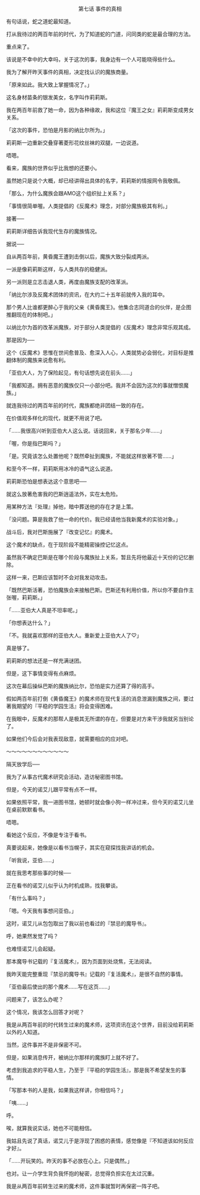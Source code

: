 <p align="center">第七话 事件的真相</p>

有句话说，蛇之道蛇最知道。

打从我待过的两百年前的时代，为了知道蛇的门道，问同类的蛇是最合理的方法。

重点来了。

该说是不幸中的大幸吗，关于这次的事，我身边有一个人可能晓得些什么。

我为了解开昨天事件的真相，决定找认识的魔族商量。

「原来如此。我大致上掌握情况了。」

这名身材苗条的银发美女，名字叫作莉莉斯。

我在两百年前救了她一命，因为各种缘故，我和这位『魔王之女』莉莉斯变成男女关系。

「这次的事件，恐怕是月影的纳比尔所为。」

莉莉斯一边重新交叠穿著菱形花纹丝袜的双腿，一边说道。

唔嗯。

看来，魔族的世界似乎比我想的还要小。

虽然她只是说个大概，却已经讲得出具体的名字，莉莉斯的情报网令我敬佩。

「那么，为什么魔族会跟AMO这个组织扯上关系？」

「事情很简单喔。人类提倡的《反魔术》理念，对部分魔族极其有利。」

接著──

莉莉斯详细告诉我现代生存的魔族情况。

据说──

自从两百年前，黄昏魔王遭到击倒以后，魔族大致分裂成两派。

一派是像莉莉斯这样，与人类共存的稳健派。

另一派则是立志击退人类，再度由魔族支配的改革派。

「纳比尔涉及反魔术团体的资讯，在大约二十五年前就传入我的耳中。

那个男人比谁都更醉心于我的父亲《黄昏魔王》。他集合志同道合的伙伴，是企图推翻现在的体制吧。」

以纳比尔为首的改革派魔族，对于部分人类提倡的《反魔术》理念非常乐观其成。

那是因为──

这个《反魔术》思惟在世间愈普及、愈深入人心，人类就势必会弱化，对目标是推翻体制的魔族来说愈有利。

「亚伯大人，为了保险起见，有句话想先说在前头……」

「我都知道。拥有恶意的魔族仅只一小部分吧。我并不会因为这次的事就憎恨魔族。」

就连我待过的两百年前的时代，魔族都绝非团结一致的存在。

在价值观多样化的现代，就更不用说了吧。

「……我很高兴听到亚伯大人这么说。话说回来，关于那名少年……」

「喔，你是指巴斯吗？」

「是。究竟该怎么处置他呢？既然牵扯到魔族，不能就这样放著不管……」

和至今不一样，莉莉斯用冰冷的语气这么说道。

莉莉斯恐怕是想表达这个意思吧──

就这么放著危害我的巴斯逍遥法外，实在太危险。

用某种方法『处理』掉他，暗中葬送他的存在才是上策。

「没问题。算是我救了他一命的代价。我已经请他当我新魔术的实验对象。」

战斗后，我对巴斯施展了『改变记忆』的魔术。

这个魔术的缺点，在于现阶段不能精密操控记忆这点。

虽然我不确定巴斯是在哪个阶段与魔族扯上关系，暂且先将他最近十天份的记忆删除。

这样一来，巴斯应该暂时不会对我发动攻击。

「既然巴斯活著，恐怕魔族会来接触巴斯。巴斯还有利用价值，所以你不要自作主张喔，莉莉斯。」

「……亚伯大人真是不坦率呢。」

「你想表达什么？」

「不。我就喜欢那样的亚伯大人。重新爱上亚伯大人了♡」

真是够了。

莉莉斯的想法还是一样充满谜团。

但是，这下事情变得有点麻烦。

这次在幕后操纵巴斯的魔族纳比尔，恐怕是实力还算了得的高手。

假如两百年前打倒《黄昏魔王》的魔术师在现代复活的消息泄漏到魔族之间，要过著我期望的『平稳的学园生活』将会变得困难。

在我眼中，反魔术的那帮人是极其无所谓的存在，但要是对方来干涉我就另当别论了。

如果他们今后会对我表现敌意，就需要相应的应对吧。

～～～～～～～～～～～～

隔天放学后──

我为了从事古代魔术研究会活动，造访秘密图书馆。

但是，今天的诺艾儿跟平常有点不一样。

如果依照平常，我一进图书馆，她顿时就会像小狗一样冲过来，但今天的诺艾儿坐在桌前默默看书。

唔嗯。

看她这个反应，不像是专注于看书。

真要说起来，她像是以看书当幌子，其实在窥探找我讲话的机会。

「听我说，亚伯……」

就在我思考那些事的时候──

正在看书的诺艾儿似乎认为时机成熟，找我攀谈。

「有什么事吗？」

「嗯。今天我有事想问亚伯。」

这时，诺艾儿从包包取出了我以前也看过的『禁忌的魔导书』。

呼，她果然发觉了吗？

也难怪诺艾儿会起疑。

那本魔导书记载的『复活魔术』，因为页面到处烧焦，无法阅读。

我昨天能完整重现『禁忌的魔导书』记载的『复活魔术』，是很不自然的事情。

「亚伯最后使出的那个魔术……写在这页……」

问题来了，该怎么办呢？

这个情况，我该怎么回答才对呢？

我是从两百年前的时代转生过来的魔术师，这项资讯在这个世界，目前没给莉莉斯以外的人知道。

当然，这件事并不是非保密不可。

但是，如果消息传开，被纳比尔那样的魔族盯上就不好了。

考虑到我追求的平稳人生，乃至于『平稳的学园生活』，那是我不希望发生的事情。

「写那本书的人是我，如果我这样讲，你相信吗？」

「咦……」

呼。

唉，就算我说实话，她也不可能相信。

我姑且先说了真话，诺艾儿于是浮现了困惑的表情，感觉像是『不知道该如何反应才好』。

「……开玩笑的。昨天的事不必放在心上。只是偶然。」

也对。让一介学生背负我怀抱的秘密，总觉得负担实在太过沉重。

我是从两百年前转生过来的魔术师，这件事就暂时再保密一阵子吧。


